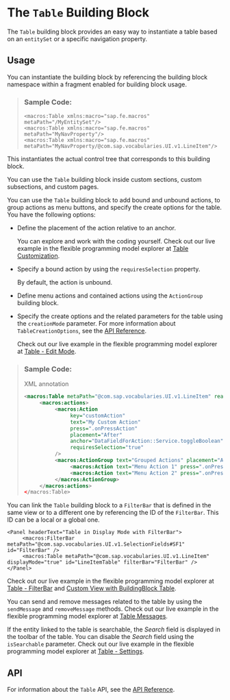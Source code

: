 <!-- loio3801656db27b4b7a9099b6ed5fa1d769 -->

# The `Table` Building Block

The `Table` building block provides an easy way to instantiate a table based on an `entitySet` or a specific navigation property.



<a name="loio3801656db27b4b7a9099b6ed5fa1d769__section_ksj_xtr_j5b"/>

## Usage

You can instantiate the building block by referencing the building block namespace within a fragment enabled for building block usage.

> ### Sample Code:  
> ```
> <macros:Table xmlns:macro="sap.fe.macros" metaPath="/MyEntitySet"/>
> <macros:Table xmlns:macro="sap.fe.macros" metaPath="MyNavProperty"/>
> <macros:Table xmlns:macro="sap.fe.macros" metaPath="MyNavProperty/@com.sap.vocabularies.UI.v1.LineItem"/>
> ```

This instantiates the actual control tree that corresponds to this building block.

You can use the `Table` building block inside custom sections, custom subsections, and custom pages.

You can use the `Table` building block to add bound and unbound actions, to group actions as menu buttons, and specify the create options for the table. You have the following options:

-   Define the placement of the action relative to an anchor.

    You can explore and work with the coding yourself. Check out our live example in the flexible programming model explorer at [Table Customization](https://ui5.sap.com/test-resources/sap/fe/core/fpmExplorer/index.html#/buildingBlocks/table/tableCustoms).

-   Specify a bound action by using the `requiresSelection` property.

    By default, the action is unbound.

-   Define menu actions and contained actions using the `ActionGroup` building block.

-   Specify the create options and the related parameters for the table using the `creationMode` parameter. For more information about `TableCreationOptions`, see the [API Reference](https://ui5.sap.com//#/api/sap.fe.macros.table.TableCreationOptions).

    Check out our live example in the flexible programming model explorer at [Table - Edit Mode](https://ui5.sap.com/test-resources/sap/fe/core/fpmExplorer/index.html#/buildingBlocks/table/tableEdit).


> ### Sample Code:  
> XML annotation
> 
> ```xml
> <macros:Table metaPath="@com.sap.vocabularies.UI.v1.LineItem" readOnly="true" id="LineItemTablePageCustomActions"> <creationMode name="InlineCreationRows" inlineCreationRowsHiddenInEditMode="true" />  </macros:Table>
>      <macros:actions>
>           <macros:Action
>                key="customAction"
>                text="My Custom Action"
>                press=".onPressAction"
>                placement="After"
>                anchor="DataFieldForAction::Service.toggleBoolean"
>                requiresSelection="true"
>           />
>           <macros:ActionGroup text="Grouped Actions" placement="After" anchor="customAction">
>                <macros:Action text="Menu Action 1" press=".onPressMenuAction" />
>                <macros:Action text="Menu Action 2" press=".onPressMenuAction" />
>           </macros:ActionGroup>
>      </macros:actions>
> </macros:Table>
> ```

You can link the `Table` building block to a `FilterBar` that is defined in the same view or to a different one by referencing the ID of the `FilterBar`. This ID can be a local or a global one.

```
<Panel headerText="Table in Display Mode with FilterBar">
     <macros:FilterBar metaPath="@com.sap.vocabularies.UI.v1.SelectionFields#SF1" id="FilterBar" />
     <macros:Table metaPath="@com.sap.vocabularies.UI.v1.LineItem" displayMode="true" id="LineItemTable" filterBar="FilterBar" />
</Panel>
```

Check out our live example in the flexible programming model explorer at [Table - FilterBar](https://ui5.sap.com/test-resources/sap/fe/core/fpmExplorer/index.html#/buildingBlocks/table/tableFilterBar) and [Custom View with BuildingBlock Table](https://ui5.sap.com/test-resources/sap/fe/core/fpmExplorer/index.html#/customElements/customElementsOverview/customViewWithMacroTableContent).

You can send and remove messages related to the table by using the `sendMessage` and `removeMessage` methods. Check out our live example in the flexible programming model explorer at [Table Messages](https://ui5.sap.com/test-resources/sap/fe/core/fpmExplorer/index.html#/buildingBlocks/table/tableMessages).

If the entity linked to the table is searchable, the *Search* field is displayed in the toolbar of the table. You can disable the *Search* field using the `isSearchable` parameter. Check out our live example in the flexible programming model explorer at [Table - Settings](https://ui5.sap.com/test-resources/sap/fe/core/fpmExplorer/index.html#/buildingBlocks/table/tableCustoms).



<a name="loio3801656db27b4b7a9099b6ed5fa1d769__section_x2c_4vr_j5b"/>

## API

For information about the `Table` API, see the [API Reference](https://ui5.sap.com/#/api/sap.fe.macros.Table).

